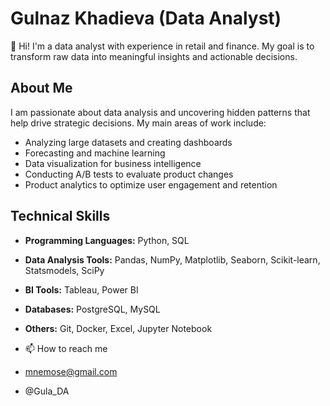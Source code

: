 # Gulnaz Khadieva (Data Analyst)
👋 Hi! I'm a data analyst with experience in retail and finance. My goal is to transform raw data into meaningful insights and actionable decisions.

## About Me
I am passionate about data analysis and uncovering hidden patterns that help drive strategic decisions. My main areas of work include:
- Analyzing large datasets and creating dashboards
- Forecasting and machine learning
- Data visualization for business intelligence
- Conducting A/B tests to evaluate product changes
- Product analytics to optimize user engagement and retention
  
## Technical Skills
- **Programming Languages:** Python, SQL
- **Data Analysis Tools:** Pandas, NumPy, Matplotlib, Seaborn, Scikit-learn, Statsmodels, SciPy
- **BI Tools:** Tableau, Power BI
- **Databases:** PostgreSQL, MySQL
- **Others:** Git, Docker, Excel, Jupyter Notebook
  
- 📫 How to reach me
- mnemose@gmail.com
- @Gula_DA
